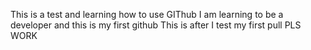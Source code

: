 This is a test and learning how to use GIThub 
I am learning to be a developer and this is my first github
This is after I test my first pull 
PLS WORK
